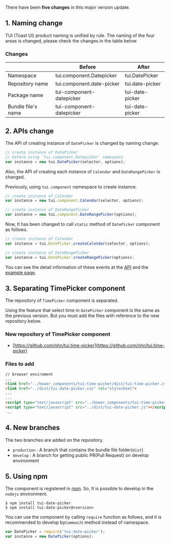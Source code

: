 There have been **five changes** in this major version update.

## 1\. Naming change

TUI (Toast UI) product naming is unified by rule.
The naming of the four areas is changed, please check the changes in the table below.

### Changes

|  | Before | After |
| --- | ------ | ----- |
| Namespace | tui.component.Datepicker | tui.DatePicker |
| Repository name | tui.component.date-picker | tui.date-picker |
| Package name | tui-component-datepicker | tui-date-picker |
| Bundle file's name | tui-component-datepicker | tui-date-picker |

## 2\. APIs change

The API of creating instance of `DatePicker` is changed by naming change.

``` js
// create instance of DatePicker
// before using 'tui.component.Datepicker' namespace
var instance = new tui.DatePicker(selector, options);
```

Also, the API of creating each instance of `Calendar` and `DateRangePicker` is changed.

Previously, using `tui.component` namespace to create instance.

``` js
// create instance of Calendar
var instance = new tui.component.Calendar(selector, options);
```

``` js
// create instance of DateRangePicker
var instance = new tui.component.DateRangePicker(options);
```

Now, It has been changed to call `static` method of `DatePicker` component as follows.

``` js
// create instance of Calendar
var instance = tui.DatePicker.createCalendar(selector, options);
```

``` js
// create instance of DateRangePicker
var instance = tui.DatePicker.createRangePicker(options);
```

You can see the detail information of these events at the [API](https://nhn.github.io/tui.date-picker/3.0.0/) and the [example page](https://nhn.github.io/tui.date-picker/latest/tutorial-example01-basic.html).

## 3\. Separating TimePicker component

The repository of `TimePicker` component is separated.

Using the feature that select time in `DatePicker` component is the same as the previous version.
But you must add the files with reference to the new repository below.

### New repository of TimePicker component

* [https://github.com/nhn/tui.time-picker](https://github.com/nhn/tui.time-picker)

### Files to add

``` html
// browser enviroment
...
<link href="../bower_components/tui-time-picker/dist/tui-time-picker.css" rel="stylesheet">
<link href="../dist/tui-date-picker.css" rel="stylesheet">
...
...
<script type="text/javascript" src="../bower_components/tui-time-picker/dist/tui-time-picker.js"></script>
<script type="text/javascript" src="../dist/tui-date-picker.js"></script>
...
```

## 4\. New branches

The two branches are added on the repository.

* `production` : A branch that contains the bundle file folder(`dist`)
* `develop` : A branch for getting public PR(Pull Request) on develop environment

## 5\. Using npm

The component is registered in [npm](https://www.npmjs.com/package/tui-date-picker).
So, It is possible to develop in the `nodejs` environment.

```
$ npm install tui-date-picker
$ npm install tui-date-picker@<version>
```

You can use the component by calling `require` function as follows, and it is recommended to develop by`CommonJS` method instead of namespace.

``` js
var DatePicker = require('tui-date-picker');
var instance = new DatePicker(options);
```
